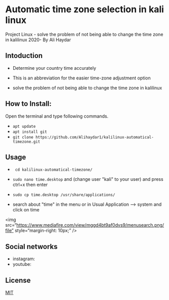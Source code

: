 # Automatic time zone selection in kali linux

Project Linux - solve the problem of not being able to change the time zone  in kalilinux 2020- By Ali Haydar


## Intoduction

- Determine your country time accurately

- This is an abbreviation for the easier time-zone adjustment option

- solve the problem of not being able to change the time zone  in kalilinux

## How to Install:
Open the terminal and type following commands.


- ```apt update```
- ```apt install git```
- ```git clone https://github.com/Alihaydar1/kalilinux-automatical-timezone.git```


## Usage

- ``` cd kalilinux-automatical-timezone/```

- ``` sudo nano time.desktop ```
and (change user "kali" to your user)
and press ctrl+x then enter
- ```sudo cp time.desktop /usr/share/applications/```

- search about "time" in the menu 
or in Usual Application  -->  system and click on time

<img src=“https://www.mediafire.com/view/mggd4bt9af0dvs9/menusearch.png/file”  style=“margin-right: 10px;”
/>

## Social networks
 
- instagram:
- youtube:

## License
[MIT](https://choosealicense.com/licenses/mit/)
